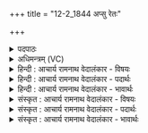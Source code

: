 +++
title = "12-2_1844 अप्सु रेतः"

+++
<details><summary>पदपाठः</summary>

अप्सु꣢। रे꣡तः꣢꣯। शि꣣श्रिये। विश्व꣡रू꣢पम्। वि꣣श्व꣢। रू꣣पम्। ते꣡जः꣢꣯। पृ꣣थिव्या꣢म्। अ꣡धि꣢꣯। यत्। सं꣣बभू꣡व꣢। स꣣म्। बभू꣡व꣢। अ꣣न्त꣡रि꣢क्षे। स्वम्। म꣣हिमा꣡न꣢म्। मि꣡मा꣢꣯नः। क꣡नि꣢꣯क्रन्ति। वृ꣡ष्णः꣢꣯। अ꣡श्व꣢꣯स्य। रे꣡तः꣢꣯। १८४४।
</details>

<details><summary>अधिमन्त्रम् (VC)</summary>

- अग्निः
- सुपर्णः
- त्रिष्टुप्
- धैवतः
</details>

<details><summary>हिन्दी : आचार्य रामनाथ वेदालंकार - विषयः</summary>

अगले मन्त्र में परमेश्वर की महिमा वर्णित है।
</details>

<details><summary>हिन्दी : आचार्य रामनाथ वेदालंकार - पदार्थः</summary>

पदार्थान्वय -  (अप्सु) नदियों में जो (विश्वरूपम्) सब रूपोंवाला (रेतः) जल (शिश्रिये) आश्रित है, (यत्) और जो (पृथिव्याम् अधि) भूमि के अन्दर (तेजः) तेज (संबभूव) उत्पन्न हुआ है,उस सबको (ऋज्रः) सर्वव्यापक अग्नि नामक जग्दीश्वर ने ही (जजान) उत्पन्न किया है।[यहाँ ‘ऋज्रः’ और ‘जजान’ ये दोनों पद पूर्व मन्त्र से लाये गये हैं।]वही जगदीश्वर (अन्तरिक्षे) अन्तरिक्ष में (स्वम्) अपनी (महिमानम्) महिमा को (मिमानः) प्रकट कर रहा है। उसी की महिमा से (वृष्णः) वर्षा करनेवाले (अश्वस्य) व्यापक बादल का (रेतः) जल (कनिक्रन्ति) बहुत अधिक गरजता है ॥२॥
</details>

<details><summary>हिन्दी : आचार्य रामनाथ वेदालंकार - भावार्थः</summary>

भावार्थ -  नदियों में,भूमि पर,अन्तरिक्ष में,द्युलोक में,सूर्य में,बादल में सभी जगह जगदीश्वर की ही महिमा दृग्गोचर हो रही है ॥२॥
</details>

<details><summary>संस्कृत : आचार्य रामनाथ वेदालंकार - विषयः</summary>

अथ परमेश्वरस्य महिमा वर्ण्यते।
</details>

<details><summary>संस्कृत : आचार्य रामनाथ वेदालंकार - पदार्थः</summary>

पदार्थान्वय -  (अप्सु) नदीषु यत् (विश्वरूपम्) सर्वरूपम् (रेतः) जलम्।[रेतः इत्युदकनाम। निघं० १।५] (शिश्रिये) आश्रितमस्ति, (यत्) यच्च (पृथिव्याम् अधि) भूम्याम् (तेजः) औष्ण्यम् (सं बभूव) उत्पन्नमस्ति,तत् सर्वम्(ऋज्रः)सर्वव्यापकः अग्निर्जगदीश्वर एव (जजान) उत्पादितवानस्ति इति पूर्वमन्त्रादाकृष्यते। स एव जगदीश्वरः (अन्तरिक्षे स्वम्) स्वकीयम् (महिमानम्) महत्त्वम् (मिमानः) प्रकटयन् अस्ति। तस्यैव महिम्ना (वृष्णः) वर्षकरम्(अश्वस्य)पर्जन्यस्य (रेतः) बलम् (कनिक्रन्ति) भृशं गर्जति।[क्रदि आह्वाने रोदने च,भ्वादिः,यङ्लुकि चाक्रन्ति इति अभ्यासस्य निगागमः]॥२॥
</details>

<details><summary>संस्कृत : आचार्य रामनाथ वेदालंकार - भावार्थः</summary>

भावार्थ -  सरित्सु पृथिव्यामन्तरिक्षे दिवि सूर्ये पर्जन्ये सर्वत्र जगदीश्वरस्यैव महिमा दृग्गोचरो भवति ॥२॥
</details>